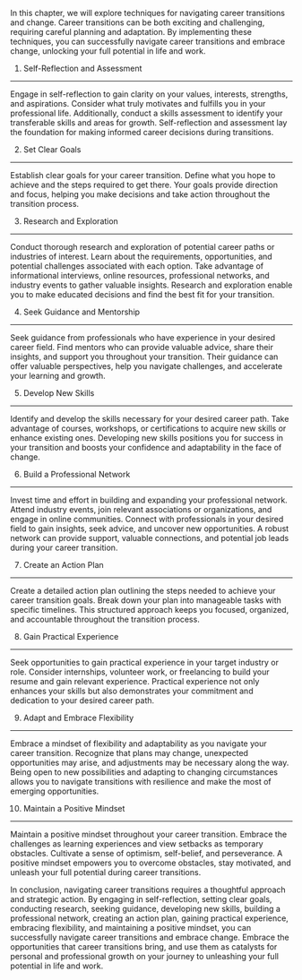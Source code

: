 
In this chapter, we will explore techniques for navigating career transitions and change. Career transitions can be both exciting and challenging, requiring careful planning and adaptation. By implementing these techniques, you can successfully navigate career transitions and embrace change, unlocking your full potential in life and work.

1. Self-Reflection and Assessment
---------------------------------

Engage in self-reflection to gain clarity on your values, interests, strengths, and aspirations. Consider what truly motivates and fulfills you in your professional life. Additionally, conduct a skills assessment to identify your transferable skills and areas for growth. Self-reflection and assessment lay the foundation for making informed career decisions during transitions.

2. Set Clear Goals
------------------

Establish clear goals for your career transition. Define what you hope to achieve and the steps required to get there. Your goals provide direction and focus, helping you make decisions and take action throughout the transition process.

3. Research and Exploration
---------------------------

Conduct thorough research and exploration of potential career paths or industries of interest. Learn about the requirements, opportunities, and potential challenges associated with each option. Take advantage of informational interviews, online resources, professional networks, and industry events to gather valuable insights. Research and exploration enable you to make educated decisions and find the best fit for your transition.

4. Seek Guidance and Mentorship
-------------------------------

Seek guidance from professionals who have experience in your desired career field. Find mentors who can provide valuable advice, share their insights, and support you throughout your transition. Their guidance can offer valuable perspectives, help you navigate challenges, and accelerate your learning and growth.

5. Develop New Skills
---------------------

Identify and develop the skills necessary for your desired career path. Take advantage of courses, workshops, or certifications to acquire new skills or enhance existing ones. Developing new skills positions you for success in your transition and boosts your confidence and adaptability in the face of change.

6. Build a Professional Network
-------------------------------

Invest time and effort in building and expanding your professional network. Attend industry events, join relevant associations or organizations, and engage in online communities. Connect with professionals in your desired field to gain insights, seek advice, and uncover new opportunities. A robust network can provide support, valuable connections, and potential job leads during your career transition.

7. Create an Action Plan
------------------------

Create a detailed action plan outlining the steps needed to achieve your career transition goals. Break down your plan into manageable tasks with specific timelines. This structured approach keeps you focused, organized, and accountable throughout the transition process.

8. Gain Practical Experience
----------------------------

Seek opportunities to gain practical experience in your target industry or role. Consider internships, volunteer work, or freelancing to build your resume and gain relevant experience. Practical experience not only enhances your skills but also demonstrates your commitment and dedication to your desired career path.

9. Adapt and Embrace Flexibility
--------------------------------

Embrace a mindset of flexibility and adaptability as you navigate your career transition. Recognize that plans may change, unexpected opportunities may arise, and adjustments may be necessary along the way. Being open to new possibilities and adapting to changing circumstances allows you to navigate transitions with resilience and make the most of emerging opportunities.

10. Maintain a Positive Mindset
-------------------------------

Maintain a positive mindset throughout your career transition. Embrace the challenges as learning experiences and view setbacks as temporary obstacles. Cultivate a sense of optimism, self-belief, and perseverance. A positive mindset empowers you to overcome obstacles, stay motivated, and unleash your full potential during career transitions.

In conclusion, navigating career transitions requires a thoughtful approach and strategic action. By engaging in self-reflection, setting clear goals, conducting research, seeking guidance, developing new skills, building a professional network, creating an action plan, gaining practical experience, embracing flexibility, and maintaining a positive mindset, you can successfully navigate career transitions and embrace change. Embrace the opportunities that career transitions bring, and use them as catalysts for personal and professional growth on your journey to unleashing your full potential in life and work.
